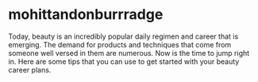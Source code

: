 # mohittandonburrradge
 Today, beauty is an incredibly popular daily regimen and career that is emerging. The demand for products and techniques that come from someone well versed in them are numerous. Now is the time to jump right in. Here are some tips that you can use to get started with your beauty career plans.
